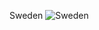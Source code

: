 Sweden
![Sweden](https://user-images.githubusercontent.com/109108536/184026361-905b1a9f-8620-44c3-a338-aaa7c60d83ad.png)
